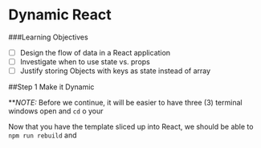 # Dynamic React

###Learning Objectives
 - [ ] Design the flow of data in a React application
 - [ ] Investigate when to use state vs. props
 - [ ] Justify storing Objects with keys as state instead of array

##Step 1 Make it Dynamic

**_NOTE:_ Before we continue, it will be easier to have three (3) terminal windows open and `cd`  o your 


Now that you have the template sliced up into React, we should be able to `npm run rebuild` and

